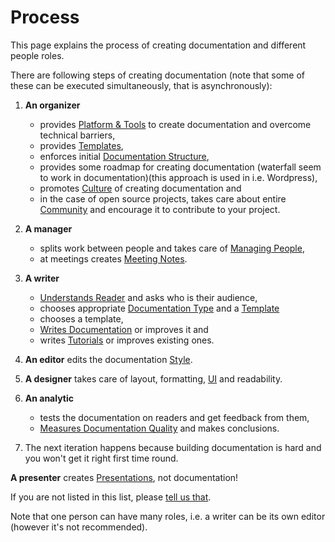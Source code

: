 Process
=======

This page explains the process of creating documentation and different people
roles.

There are following steps of creating documentation (note that some of these can be executed simultaneously, that is asynchronously):

1. **An organizer**

    * provides [Platform & Tools](platform.md) to create documentation and
      overcome technical barriers,
    * provides [Templates](templates.md),
    * enforces initial [Documentation Structure](structure.md),
    * provides some roadmap for creating documentation (waterfall seem to work
      in documentation)(this approach is used in i.e. Wordpress),
    * promotes [Culture](culture.md) of creating documentation and
    * in the case of open source projects, takes care about entire
      [Community](community.md) and encourage it to contribute to your project.

2. **A manager**

    * splits work between people and takes care of [Managing
      People](managing.md),
    * at meetings creates [Meeting Notes](meetings.md).

3. **A writer**

    * [Understands Reader](understandreader.md) and asks who is their audience,
    * chooses appropriate [Documentation Type](doctypes.md) and a
      [Template](templates.md)
    * chooses a template,
    * [Writes Documentation](writing.md) or improves it and
    * writes [Tutorials](tutorials.md) or improves existing ones.

4. **An editor** edits the documentation [Style](style.md).

5. **A designer** takes care of layout, formatting, [UI](ui.md) and
   readability.

6. **An analytic** 

    * tests the documentation on readers and get feedback from them,
    * [Measures Documentation Quality](measuring.md) and makes conclusions.

7. The next iteration happens because building documentation is hard and you
   won't get it right first time round.

**A presenter** creates [Presentations](presentations.md), not documentation!

<span class="warn"></span>If you are not listed in this list, please [tell us
that](https://github.com/chrismedrela/docs-guide/issues/new).

Note that one person can have many roles, i.e. a writer can be its own editor
(however it's not recommended).